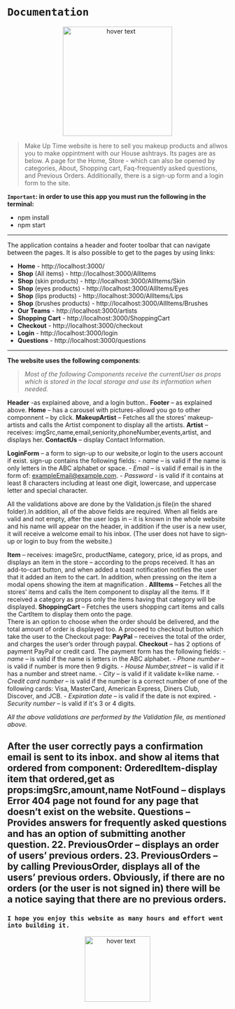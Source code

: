 
# `Documentation`

<p align="center">
  <img src=client\src\asset\images\logo.png width="250" title="hover text">
</p>

>Make Up Time website is here to sell you makeup products and allwos you to make oppintment with our House ashtrays. Its pages are as below. A page for the Home, Store - which can also be opened by categories, About, Shopping cart, Faq-frequently asked questions, and Previous Orders. Additionally, there is a sign-up form and a login form to the site.

**`Important`: in order to use this app you must run the following in the terminal:**
* npm install
* npm start
-------------------------------------------
The application contains a header and footer toolbar that can navigate between the pages. It is also possible to get to the pages by using links:
* **Home** - http://localhost:3000/ 
* **Shop** (All items) - http://localhost:3000/AllItems 
* **Shop** (skin products) - http://localhost:3000/AllItems/Skin 
* **Shop** (eyes products) - http://localhost:3000/AllItems/Eyes 
* **Shop** (lips products) - http://localhost:3000/AllItems/Lips 
* **Shop** (brushes products) - http://localhost:3000/AllItems/Brushes
* **Our Teams** - http://localhost:3000/artists
* **Shopping Cart** - http://localhost:3000/ShoppingCart 
* **Checkout** - http://localhost:3000/checkout 
* **Login** - http://localhost:3000/login 
* **Questions** - http://localhost:3000/questions
----------------------------------------------
**The website uses the following components**:
> *Most of the following Components receive the currentUser as props which is stored in the local storage and use its information when needed.*

**Header** -as explained above, and a login button..
**Footer** – as explained above.
**Home** – has a carousel with pictures-allowd you go to other componnent – by click.
**MakeupArtist** – Fetches  all the stores’ makeup-artists and calls the Artist component to display all the artists.
**Artist** – receives: imgSrc,name,email,seniority,phoneNumber,events,artist, and displays her.
**ContactUs** – display Contact Information.

**LoginForm** – a form to sign-up to our website,or login to the users account if exist.
    sign-up contains the following fields:
    - *name* – is valid if the name is only letters in the ABC alphabet or space.
    - *Email* – is valid if email is in the form of: exampleEmail@example.com.
    - *Password* - is valid if it contains at least 8 characters including at least one digit, lowercase, and uppercase letter and special character.

All the validations above are done by the Validation.js file(in the shared folder).In addition, all of the above fields are required. When all fields are valid and not empty, after the user logs in – it is known in the whole website and his name will appear on the header, in addition if the user is a new user, it will receive a welcome email to his inbox. (The user does not have to sign-up or login to buy from the website.)

**Item** – receives: imageSrc, productName, category, price, id as props, and displays an item in the store – according to the props received. It has an add-to-cart button, and when added a toast notification notifies the user that it added an item to the cart. In addition, when pressing on the item a modal opens showing the item at magnification . 
**AllItems** – Fetches  all the stores’ items and calls the Item component to display all the items. If it received a category as props only the items having that category will be displayed.
**ShoppingCart** – Fetches the users shopping cart items and calls the CartItem to display them onto the page.\
There is an option to choose when the order should be delivered, and the total amount of order is displayed too. A proceed to checkout button which take the user to the Checkout page:
**PayPal** – receives the total of the order, and charges the user’s order through paypal.
**Checkout** – has 2 options of payment PayPal or credit card. The payment form has the following fields:
    - *name* – is valid if the name is letters in the ABC alphabet.
    - *Phone number* – is valid if number is more then 9 digits.
    - *House Number,street* – is valid if it has a number and street name.
    - *City* – is valid if it validate k=like name.
    - *Credit card number* – is valid if the number is a correct number of one of the following cards:
    Visa, MasterCard, American Express, Diners Club, Discover, and JCB.
    - *Expiration date* – is valid if the date is not expired.
    - *Security number* – is valid if it's 3 or 4 digits. 

*All the above validations are performed by the Validation file, as mentioned above.*

After the user correctly pays a confirmation email is sent to its inbox.
and show al items that ordered from component:
**OrderedItem**-display item that ordered,get as props:imgSrc,amount,name
**NotFound** – displays Error 404 page not found for any page that doesn’t exist on the website.
**Questions** – Provides answers for frequently asked questions and has an option of submitting another question.
22. **PreviousOrder** – displays an order of users’ previous orders.
23. **PreviousOrders** – by calling PreviousOrder, displays all of the users’ previous orders. Obviously, if there are no orders (or the user is not signed in) there will be a notice saying that there are no previous orders. 
------------------------------------------------
### `I hope you enjoy this website as many hours and effort went into building it.`

<p align="center">
  <img src="client\public\favicon.ico" width="150" title="hover text">
</p>

